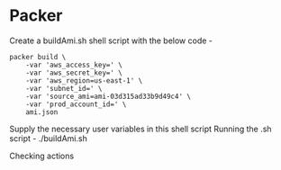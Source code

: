 # Packer

Create a buildAmi.sh shell script with the below code - 
```
packer build \
    -var 'aws_access_key=' \
    -var 'aws_secret_key=' \
    -var 'aws_region=us-east-1' \
    -var 'subnet_id=' \
    -var 'source_ami=ami-03d315ad33b9d49c4' \
    -var 'prod_account_id=' \
    ami.json
```
Supply the necessary user variables in this shell script
Running the .sh script - ./buildAmi.sh

Checking actions
<!-- Test for demo -->
